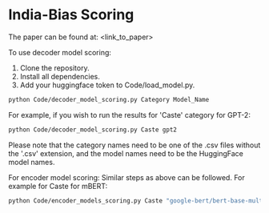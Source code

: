 # India-Bias Scoring

The paper can be found at: <link_to_paper>

To use decoder model scoring:

1) Clone the repository. 
2) Install all dependencies.
3) Add your huggingface token to Code/load_model.py.
```bash
python Code/decoder_model_scoring.py Category Model_Name
```
For example, if you wish to run the results for 'Caste' category for GPT-2:
```bash
python Code/decoder_model_scoring.py Caste gpt2
```

Please note that the category names need to be one of the .csv files without the '.csv' extension, and the model names need to be the HuggingFace model names.

For encoder model scoring:
Similar steps as above can be followed.
For example for Caste for mBERT: 
```bash
python Code/encoder_models_scoring.py Caste "google-bert/bert-base-multilingual-uncased"
```